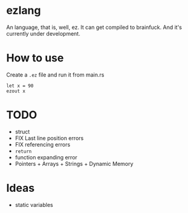 # ezlang
An language, that is, well, ez. It can get compiled to brainfuck. And it's currently under development.

# How to use
Create a `.ez` file and run it from main.rs
```
let x = 90
ezout x
```

# TODO
* struct
* FIX Last line position errors
* FIX referencing errors
* `return`
* function expanding error
* Pointers + Arrays + Strings + Dynamic Memory

# Ideas
* static variables
